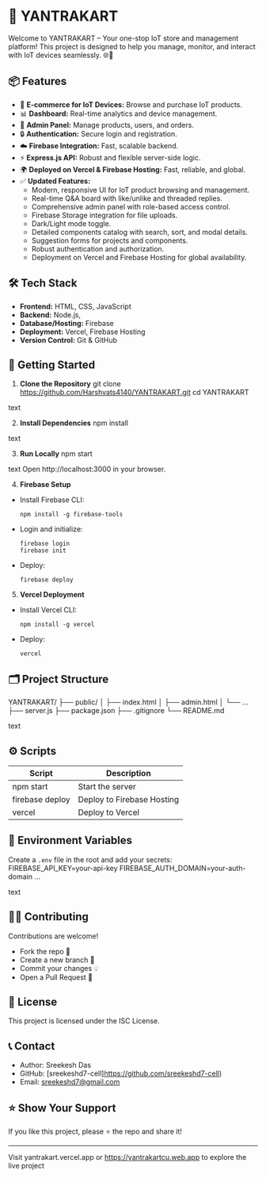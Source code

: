 # 🚀 YANTRAKART

Welcome to YANTRAKART – Your one-stop IoT store and management platform! This project is designed to help you manage, monitor, and interact with IoT devices seamlessly. 🌐🔌

## 📦 Features

- 🛒 **E-commerce for IoT Devices:** Browse and purchase IoT products.
- 📊 **Dashboard:** Real-time analytics and device management.
- 👤 **Admin Panel:** Manage products, users, and orders.
- 🔒 **Authentication:** Secure login and registration.
- ☁️ **Firebase Integration:** Fast, scalable backend.
- ⚡ **Express.js API:** Robust and flexible server-side logic.
- 🌍 **Deployed on Vercel & Firebase Hosting:** Fast, reliable, and global.
- ✅ **Updated Features:**  
  - Modern, responsive UI for IoT product browsing and management.  
  - Real-time Q&A board with like/unlike and threaded replies.  
  - Comprehensive admin panel with role-based access control.  
  - Firebase Storage integration for file uploads.  
  - Dark/Light mode toggle.  
  - Detailed components catalog with search, sort, and modal details.  
  - Suggestion forms for projects and components.  
  - Robust authentication and authorization.  
  - Deployment on Vercel and Firebase Hosting for global availability.

## 🛠️ Tech Stack

- **Frontend:** HTML, CSS, JavaScript
- **Backend:** Node.js, 
- **Database/Hosting:** Firebase
- **Deployment:** Vercel, Firebase Hosting
- **Version Control:** Git & GitHub

## 🚀 Getting Started

1. **Clone the Repository**
git clone https://github.com/Harshvats4140/YANTRAKART.git
cd YANTRAKART


text

2. **Install Dependencies**
npm install


text

3. **Run Locally**
npm start


text
Open http://localhost:3000 in your browser.

4. **Firebase Setup**
- Install Firebase CLI:
  ```
  npm install -g firebase-tools
  ```
- Login and initialize:
  ```
  firebase login
  firebase init
  ```
- Deploy:
  ```
  firebase deploy
  ```

5. **Vercel Deployment**
- Install Vercel CLI:
  ```
  npm install -g vercel
  ```
- Deploy:
  ```
  vercel
  ```

## 🗂️ Project Structure

YANTRAKART/
├── public/
│ ├── index.html
│ ├── admin.html
│ └── ...
├── server.js
├── package.json
├── .gitignore
└── README.md


text

## ⚙️ Scripts

| Script          | Description                   |
|-----------------|------------------------------|
| npm start       | Start the server              |
| firebase deploy | Deploy to Firebase Hosting    |
| vercel          | Deploy to Vercel             |

## 🔐 Environment Variables

Create a `.env` file in the root and add your secrets:
FIREBASE_API_KEY=your-api-key
FIREBASE_AUTH_DOMAIN=your-auth-domain
...


text

## 👨‍💻 Contributing

Contributions are welcome!

- Fork the repo 🍴
- Create a new branch 🌱
- Commit your changes 💡
- Open a Pull Request 🚀

## 📝 License

This project is licensed under the ISC License.

## 📞 Contact

- Author: Sreekesh Das
- GitHub: [sreekeshd7-cell]https://github.com/sreekeshd7-cell)
- Email: sreekeshd7@gmail.com

## ⭐️ Show Your Support

If you like this project, please ⭐️ the repo and share it!

---

Visit yantrakart.vercel.app or https://yantrakartcu.web.app to explore the live project
